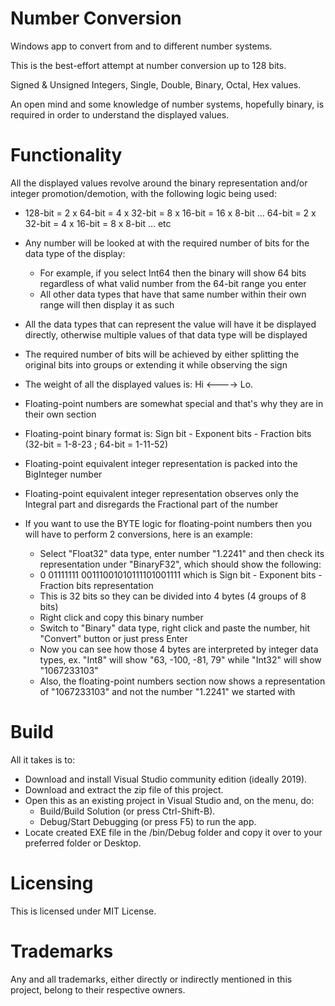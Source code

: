 # Number Conversion

Windows app to convert from and to different number systems.

This is the best-effort attempt at number conversion up to 128 bits.

Signed & Unsigned Integers, Single, Double, Binary, Octal, Hex values.

An open mind and some knowledge of number systems, hopefully binary, is required in order to understand the displayed values.

# Functionality
All the displayed values revolve around the binary representation and/or integer promotion/demotion, with the following logic being used:

- 128-bit = 2 x 64-bit = 4 x 32-bit = 8 x 16-bit = 16 x 8-bit ... 64-bit = 2 x 32-bit = 4 x 16-bit = 8 x 8-bit ... etc
- Any number will be looked at with the required number of bits for the data type of the display:
  - For example, if you select Int64 then the binary will show 64 bits regardless of what valid number from the 64-bit range you enter
  - All other data types that have that same number within their own range will then display it as such
- All the data types that can represent the value will have it be displayed directly, otherwise multiple values of that data type will be displayed
- The required number of bits will be achieved by either splitting the original bits into groups or extending it while observing the sign
- The weight of all the displayed values is: Hi <----> Lo.

- Floating-point numbers are somewhat special and that's why they are in their own section
- Floating-point binary format is: Sign bit - Exponent bits - Fraction bits (32-bit = 1-8-23 ; 64-bit = 1-11-52)
- Floating-point equivalent integer representation is packed into the BigInteger number
- Floating-point equivalent integer representation observes only the Integral part and disregards the Fractional part of the number
- If you want to use the BYTE logic for floating-point numbers then you will have to perform 2 conversions, here is an example:
  - Select "Float32" data type, enter number "1.2241" and then check its representation under "BinaryF32", which should show the following:
   - 0 01111111 00111001010111101001111 which is Sign bit - Exponent bits - Fraction bits representation
   - This is 32 bits so they can be divided into 4 bytes (4 groups of 8 bits)
  - Right click and copy this binary number
  - Switch to "Binary" data type, right click and paste the number, hit "Convert" button or just press Enter
  - Now you can see how those 4 bytes are interpreted by integer data types, ex. "Int8" will show "63, -100, -81, 79" while "Int32" will show "1067233103"
  - Also, the floating-point numbers section now shows a representation of "1067233103" and not the number "1.2241" we started with
 
# Build
All it takes is to:

- Download and install Visual Studio community edition (ideally 2019).
- Download and extract the zip file of this project.
- Open this as an existing project in Visual Studio and, on the menu, do:
  - Build/Build Solution (or press Ctrl-Shift-B).
  - Debug/Start Debugging (or press F5) to run the app.
- Locate created EXE file in the /bin/Debug folder and copy it over to your preferred folder or Desktop.

# Licensing
This is licensed under MIT License.

# Trademarks
Any and all trademarks, either directly or indirectly mentioned in this project, belong to their respective owners.
